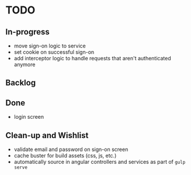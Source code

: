 TODO
===

In-progress
---

* move sign-on logic to service
* set cookie on successful sign-on
* add interceptor logic to handle requests that aren't authenticated anymore

Backlog
---

Done
---

* login screen

Clean-up and Wishlist
---

* validate email and password on sign-on screen
* cache buster for build assets (css, js, etc.)
* automatically source in angular controllers and services as part of `gulp serve`
